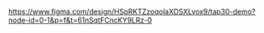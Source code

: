 https://www.figma.com/design/HSpRKTZzoqolaXDSXLvox9/tap30-demo?node-id=0-1&p=f&t=61nSqtFCncKY9LRz-0  